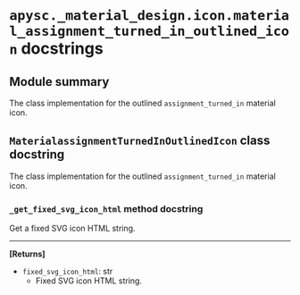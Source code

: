 # `apysc._material_design.icon.material_assignment_turned_in_outlined_icon` docstrings

## Module summary

The class implementation for the outlined `assignment_turned_in` material icon.

## `MaterialassignmentTurnedInOutlinedIcon` class docstring

The class implementation for the outlined `assignment_turned_in` material icon.

### `_get_fixed_svg_icon_html` method docstring

Get a fixed SVG icon HTML string.<hr>

**[Returns]**

- `fixed_svg_icon_html`: str
  - Fixed SVG icon HTML string.